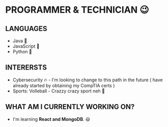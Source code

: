# PROGRAMMER & TECHNICIAN :wink:

## LANGUAGES
  - Java :star_struck:
  - JavaScript :triumph:
  - Python :star_struck:
 
 ## INTERERSTS
  - Cybersecurity :fire: - I'm looking to change to this path in the future ( have already started by obtaining my CompTIA certs )
  - Sports:  Volleball - Crazzy crazy sport neh :rofl:

## WHAT AM I CURRENTLY WORKING ON?
  - I'm learning **React and MongoDB**.  :smiley:

 
